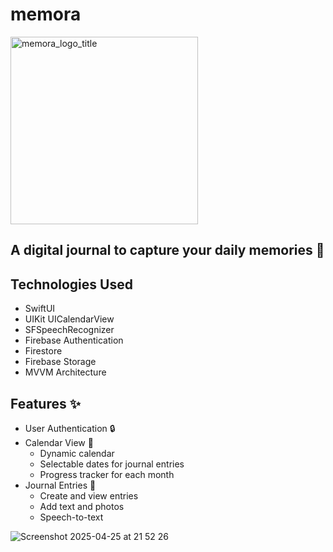 # memora

<img src="https://github.com/user-attachments/assets/a41de46c-ac59-4ca1-94e2-dad6345cddd1" alt="memora_logo_title" width="300"/>

## A digital journal to capture your daily memories 🌟

## Technologies Used

- SwiftUI
- UIKit UICalendarView
- SFSpeechRecognizer
- Firebase Authentication
- Firestore
- Firebase Storage
- MVVM Architecture

## Features ✨

- User Authentication 🔒
- Calendar View 📅
  - Dynamic calendar
  - Selectable dates for journal entries
  - Progress tracker for each month
- Journal Entries 📖
  - Create and view entries
  - Add text and photos
  - Speech-to-text

![Screenshot 2025-04-25 at 21 52 26](https://github.com/user-attachments/assets/7e0613df-cb2a-4862-bb3c-783f5d0e2cb0)
